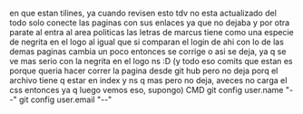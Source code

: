 en que estan tilines, ya cuando revisen esto tdv no esta actualizado del todo solo conecte las paginas con sus enlaces ya que no dejaba y por otra parate al entra al area politicas las letras de marcus
tiene como una especie de negrita en el logo al igual que si comparan el login de ahi con lo de las demas paginas cambia un poco entonces se corrige o asi se deja, ya q se ve mas serio con la negrita en el
logo ns :D
(y todo eso comits que estan es porque queria hacer correr la pagina desde git hub pero no deja porq el archivo tiene q estar en index y ns q mas pero no deja, aveces no carga el css entonces ya q luego 
vemos eso, supongo)
CMD
git config user.name "--"
git config user.email "--"
